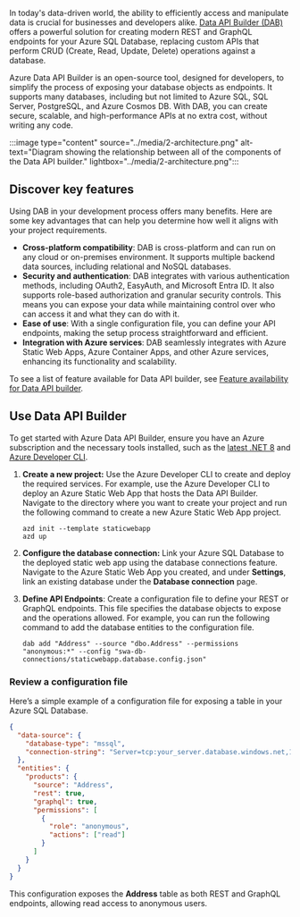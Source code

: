 In today's data-driven world, the ability to efficiently access and manipulate data is crucial for businesses and developers alike. [Data API Builder (DAB)](/azure/data-api-builder/overview?azure-portal=true) offers a powerful solution for creating modern REST and GraphQL endpoints for your Azure SQL Database, replacing custom APIs that perform CRUD (Create, Read, Update, Delete) operations against a database.

Azure Data API Builder is an open-source tool, designed for developers, to simplify the process of exposing your database objects as endpoints. It supports many databases, including but not limited to Azure SQL, SQL Server, PostgreSQL, and Azure Cosmos DB. With DAB, you can create secure, scalable, and high-performance APIs at no extra cost, without writing any code.

:::image type="content" source="../media/2-architecture.png" alt-text="Diagram showing the relationship between all of the components of the Data API builder." lightbox="../media/2-architecture.png":::

## Discover key features

Using DAB in your development process offers many benefits. Here are some key advantages that can help you determine how well it aligns with your project requirements.

- **Cross-platform compatibility**: DAB is cross-platform and can run on any cloud or on-premises environment. It supports multiple backend data sources, including relational and NoSQL databases.
- **Security and authentication**: DAB integrates with various authentication methods, including OAuth2, EasyAuth, and Microsoft Entra ID. It also supports role-based authorization and granular security controls. This means you can expose your data while maintaining control over who can access it and what they can do with it.
- **Ease of use**: With a single configuration file, you can define your API endpoints, making the setup process straightforward and efficient.
- **Integration with Azure services**: DAB seamlessly integrates with Azure Static Web Apps, Azure Container Apps, and other Azure services, enhancing its functionality and scalability.

To see a list of feature available for Data API builder, see [Feature availability for Data API builder](/azure/data-api-builder/feature-availability?azure-portal=true).

## Use Data API Builder

To get started with Azure Data API Builder, ensure you have an Azure subscription and the necessary tools installed, such as the [latest .NET 8](/download/dotnet-framework?azure-portal=true) and [Azure Developer CLI](/azure/developer/azure-developer-cli/overview?azure-portal=true).

1. **Create a new project:** Use the Azure Developer CLI to create and deploy the required services. For example, use the Azure Developer CLI to deploy an Azure Static Web App that hosts the Data API Builder. Navigate to the directory where you want to create your project and run the following command to create a new Azure Static Web App project.

    ```
    azd init --template staticwebapp
    azd up
    ```

1. **Configure the database connection:** Link your Azure SQL Database to the deployed static web app using the database connections feature.  Navigate to the Azure Static Web App you created, and under **Settings**, link an existing database under the **Database connection** page.

1. **Define API Endpoints**: Create a configuration file to define your REST or GraphQL endpoints. This file specifies the database objects to expose and the operations allowed. For example, you can run the following command to add the database entities to the configuration file.

    ```dos
    dab add "Address" --source "dbo.Address" --permissions "anonymous:*" --config "swa-db-connections/staticwebapp.database.config.json"
    ```

### Review a configuration file

Here’s a simple example of a configuration file for exposing a table in your Azure SQL Database.

```json
{
  "data-source": {
    "database-type": "mssql",
    "connection-string": "Server=tcp:your_server.database.windows.net,1433;Initial Catalog=your_database;Persist Security Info=False;User ID=your_user;Password=your_password;MultipleActiveResultSets=False;Encrypt=True;TrustServerCertificate=False;Connection Timeout=30;"
  },
  "entities": {
    "products": {
      "source": "Address",
      "rest": true,
      "graphql": true,
      "permissions": [
        {
          "role": "anonymous",
          "actions": ["read"]
        }
      ]
    }
  }
}
```

This configuration exposes the **Address** table as both REST and GraphQL endpoints, allowing read access to anonymous users.


